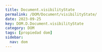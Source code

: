 ```yaml
---
title: Document.visibilityState
permalink: /DOM/Document/visibilityState/
date: 2023-09-25
key: DOM.D.Document.visibilityState
category: DOM
tags: [propiedad dom]
sidebar:
  nav: dom
---
```

